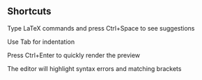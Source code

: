 
Shortcuts 
----------------------------------------------------------------
Type LaTeX commands and press Ctrl+Space to see suggestions

Use Tab for indentation

Press Ctrl+Enter to quickly render the preview

The editor will highlight syntax errors and matching brackets

